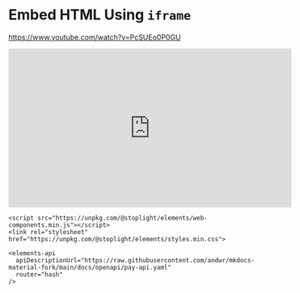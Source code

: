 # Embed HTML Using `iframe`

<!-- Youtube URL -->
https://www.youtube.com/watch?v=PcSUEo0P0GU

<!-- Corresponsing iframe markup copied from youtube embed of the corresponding video -->
<iframe width="560" height="315" src="https://www.youtube-nocookie.com/embed/PcSUEo0P0GU" frameborder="0" allow="accelerometer; autoplay; encrypted-media; gyroscope; picture-in-picture" allowfullscreen></iframe>


<!doctype html>
<html lang="en">
  <head>
    <meta charset="utf-8">
    <meta name="viewport" content="width=device-width, initial-scale=1, shrink-to-fit=no">
    <title>Elements in HTML</title>
  
    <script src="https://unpkg.com/@stoplight/elements/web-components.min.js"></script>
    <link rel="stylesheet" href="https://unpkg.com/@stoplight/elements/styles.min.css">
  </head>
  <body>

    <elements-api
      apiDescriptionUrl="https://raw.githubusercontent.com/andwr/mkdocs-material-fork/main/docs/openapi/pay-api.yaml"
      router="hash"
    />

  </body>
</html>
